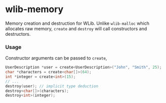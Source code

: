 # wlib-memory

Memory creation and destruction for WLib. Unlike `wlib-malloc` which
allocates raw memory, `create` and `destroy` will call constructors
and destructors.

### Usage
Constructor arguments can be passed to `create`,

```c++
UserDescription *user = create<UserDescription>("John", "Smith", 25);
char *characters = create<char[]>(64);
int *integer = create<int>(15);
// ...
destroy(user); // implicit type deduction
destroy<char[]>(characters);
destroy<int>(integer);

```

